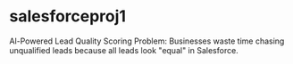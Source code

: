 # salesforceproj1
Al-Powered Lead Quality Scoring
Problem: Businesses waste time chasing unqualified leads because all leads look "equal" in Salesforce.

